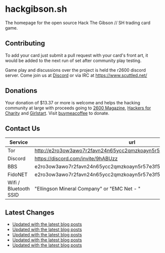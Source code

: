 # hackgibson.sh
The homepage for the open source Hack The Gibson // SH trading card game.


## Contributing

To add your card just submit a pull request with your card's front art, it would be added to the next run of set after community play testing.

Game play and discussions over the project is held the r2600 discord server. Come join us at [Discord](https://discord.com/invite/9hABUzz) or via IRC at https://www.scuttled.net/


## Donations

Your donation of $13.37 or more is welcome and helps the hacking community at large with proceeds going to [2600 Magazine](https://2600.com/), [Hackers for Charity](https://hackersforcharity.org) and [Girlstart](https://girlstart.org).  Visit [buymeacoffee](https://www.buymeacoffee.com/hackgibson.sh) to donate.


## Contact Us

Service | url
-|-
Tor | http://e2ro3ow3awo7r2favn24n65ycc2qmzkoayn5r57e3f56nvjwdcgg32ad.onion
Discord | https://discord.com/invite/9hABUzz
BBS | e2ro3ow3awo7r2favn24n65ycc2qmzkoayn5r57e3f56nvjwdcgg32ad.onion:23
FidoNET | e2ro3ow3awo7r2favn24n65ycc2qmzkoayn5r57e3f56nvjwdcgg32ad.onion:24554
Wifi / Bluetooth SSID | "Ellingson Mineral Company" or "EMC Net - <fidonet address>"

## Latest Changes
<!-- BLOG-POST-LIST:START -->
- [Updated with the latest blog posts](https://github.com/DFW2600/hackgibson.sh/commit/25a5c2182cfb04e84e1c2cbd52bcec75d8eebba3)
- [Updated with the latest blog posts](https://github.com/DFW2600/hackgibson.sh/commit/0637524e48b7ae3194b73aa32e4ea41ed99aa929)
- [Updated with the latest blog posts](https://github.com/DFW2600/hackgibson.sh/commit/dd96e6386f14b05c886fe3e3d1c90fb42604c05f)
- [Updated with the latest blog posts](https://github.com/DFW2600/hackgibson.sh/commit/4ed4cb38c653fae638bce17207e09637da4a45d6)
- [Updated with the latest blog posts](https://github.com/DFW2600/hackgibson.sh/commit/6c6dbd99ab7ad1b1c896085ea3562630c9579562)
<!-- BLOG-POST-LIST:END -->
